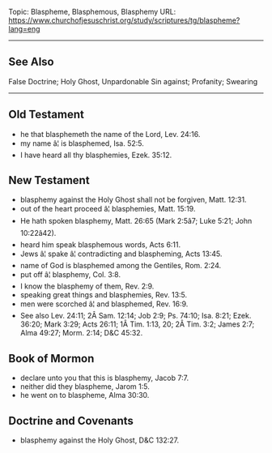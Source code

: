 Topic: Blaspheme, Blasphemous, Blasphemy
URL: https://www.churchofjesuschrist.org/study/scriptures/tg/blaspheme?lang=eng

---

## See Also

False Doctrine; Holy Ghost, Unpardonable Sin against; Profanity; Swearing

---

## Old Testament

- he that blasphemeth the name of the Lord, Lev. 24:16.
- my name â¦ is blasphemed, Isa. 52:5.
- I have heard all thy blasphemies, Ezek. 35:12.

## New Testament

- blasphemy against the Holy Ghost shall not be forgiven, Matt. 12:31.
- out of the heart proceed â¦ blasphemies, Matt. 15:19.
- He hath spoken blasphemy, Matt. 26:65 (Mark 2:5â7; Luke 5:21; John 10:22â42).
- heard him speak blasphemous words, Acts 6:11.
- Jews â¦ spake â¦ contradicting and blaspheming, Acts 13:45.
- name of God is blasphemed among the Gentiles, Rom. 2:24.
- put off â¦ blasphemy, Col. 3:8.
- I know the blasphemy of them, Rev. 2:9.
- speaking great things and blasphemies, Rev. 13:5.
- men were scorched â¦ and blasphemed, Rev. 16:9.
- See also Lev. 24:11; 2Â Sam. 12:14; Job 2:9; Ps. 74:10; Isa. 8:21; Ezek. 36:20; Mark 3:29; Acts 26:11; 1Â Tim. 1:13, 20; 2Â Tim. 3:2; James 2:7; Alma 49:27; Morm. 2:14; D&C 45:32.

## Book of Mormon

- declare unto you that this is blasphemy, Jacob 7:7.
- neither did they blaspheme, Jarom 1:5.
- he went on to blaspheme, Alma 30:30.

## Doctrine and Covenants

- blasphemy against the Holy Ghost, D&C 132:27.

